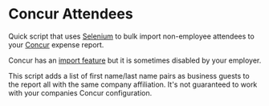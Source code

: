 # Concur Attendees

Quick script that uses [Selenium](https://www.selenium.dev/) to bulk import non-employee attendees to your [Concur](https://www.concur.com/) expense report.

Concur has an [import feature](https://help.sap.com/docs/CONCUR_EXPENSE/93ceb32335c6486d902426c6727b80f2/c40f8ed751c31015b61ab1a7ff722c30.html?locale=en-GB) but it is sometimes disabled by your employer.

This script adds a list of first name/last name pairs as business guests to the report all with the same company affiliation. It's not guaranteed to work with your companies Concur configuration.
